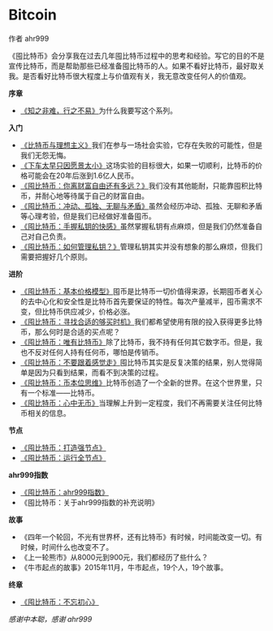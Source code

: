 # Bitcoin

作者 ahr999

《囤比特币》会分享我在过去几年囤比特币过程中的思考和经验。写它的目的不是宣传比特币，而是帮助那些已经准备囤比特币的人。如果不看好比特币，最好取关我。是否看好比特币很大程度上与价值观有关，我无意改变任何人的价值观。

**序章**

- [《知之非难，行之不易》](https://github.com/Aston808/Bitcoin/blob/main/%E3%80%8A%E5%9B%A4%E6%AF%94%E7%89%B9%E5%B8%81%E3%80%8B%E7%9F%A5%E4%B9%8B%E9%9D%9E%E9%9A%BE%EF%BC%8C%E8%A1%8C%E4%B9%8B%E4%B8%8D%E6%98%93.md)为什么我要写这个系列。

**入门**

- [《比特币与理想主义》](obsidian://open?vault=Biao&file=%E5%9B%A4%E6%AF%94%E7%89%B9%E5%B8%81%2F%E6%AF%94%E7%89%B9%E5%B8%81%E4%B8%8E%E7%90%86%E6%83%B3%E4%B8%BB%E4%B9%89)我们在参与一场社会实验，它存在失败的可能性，但是我们无怨无悔。
- [《下车太早只因愿景太小》](obsidian://open?vault=Biao&file=%E5%9B%A4%E6%AF%94%E7%89%B9%E5%B8%81%2F%E4%B8%8B%E8%BD%A6%E5%A4%AA%E6%97%A9%E5%8F%AA%E5%9B%A0%E6%84%BF%E6%99%AF%E5%A4%AA%E5%B0%8F)这场实验的目标很大，如果一切顺利，比特币的价格可能会在20年后涨到1.6亿人民币。
- [《囤比特币：你离财富自由还有多远？》](obsidian://open?vault=Biao&file=%E4%BD%A0%E7%A6%BB%E8%B4%A2%E5%AF%8C%E8%87%AA%E7%94%B1%E8%BF%98%E6%9C%89%E5%A4%9A%E8%BF%9C%EF%BC%9F)我们没有其他能耐，只能靠囤积比特币，并耐心地等待属于自己的财富自由。
- [《囤比特币：冲动、孤独、无聊与矛盾》](obsidian://open?vault=Biao&file=%E5%9B%A4%E6%AF%94%E7%89%B9%E5%B8%81%2F%E5%9B%A4%E6%AF%94%E7%89%B9%E5%B8%81%EF%BC%9A%E5%86%B2%E5%8A%A8%E3%80%81%E5%AD%A4%E7%8B%AC%E3%80%81%E6%97%A0%E8%81%8A%E4%B8%8E%E7%9F%9B%E7%9B%BE)虽然会经历冲动、孤独、无聊和矛盾等心理考验，但是我们已经做好准备囤币。
- [《囤比特币：手握私钥的快感》](obsidian://open?vault=Biao&file=%E5%9B%A4%E6%AF%94%E7%89%B9%E5%B8%81%2F%E5%9B%A4%E6%AF%94%E7%89%B9%E5%B8%81%EF%BC%9A%E6%89%8B%E6%8F%A1%E7%A7%81%E9%92%A5%E7%9A%84%E5%BF%AB%E6%84%9F)虽然掌握私钥有点麻烦，但是我们仍然准备自己对自己负责。
- [ 《囤比特币：如何管理私钥？》](obsidian://open?vault=Biao&file=%E5%9B%A4%E6%AF%94%E7%89%B9%E5%B8%81%2F%E5%9B%A4%E6%AF%94%E7%89%B9%E5%B8%81%EF%BC%9A%E5%A6%82%E4%BD%95%E7%AE%A1%E7%90%86%E7%A7%81%E9%92%A5%EF%BC%9F)管理私钥其实并没有想象的那么麻烦，但我们需要把握好几个原则。

**进阶**

- [《囤比特币：基本价格模型》](obsidian://open?vault=Biao&file=%E5%9B%A4%E6%AF%94%E7%89%B9%E5%B8%81%2F%E5%9B%A4%E6%AF%94%E7%89%B9%E5%B8%81%EF%BC%9A%E5%9F%BA%E6%9C%AC%E4%BB%B7%E6%A0%BC%E6%A8%A1%E5%9E%8B)囤币是比特币一切价值得来源，长期囤币者关心的去中心化和安全性是比特币首先要保证的特性。每次产量减半，囤币需求不变，但比特币供应减少，价格必涨。
- [《囤比特币：寻找合适的够买时机》](obsidian://open?vault=Biao&file=%E5%9B%A4%E6%AF%94%E7%89%B9%E5%B8%81%2F%E5%9B%A4%E6%AF%94%E7%89%B9%E5%B8%81%EF%BC%9A%E5%AF%BB%E6%89%BE%E5%90%88%E9%80%82%E7%9A%84%E8%B4%AD%E4%B9%B0%E6%97%B6%E6%9C%BA)我们都希望使用有限的投入获得更多比特币，那么何时是合适的买点呢？
- [《囤比特币：唯有比特币》](obsidian://open?vault=Biao&file=%E5%9B%A4%E6%AF%94%E7%89%B9%E5%B8%81%2F%E5%9B%A4%E6%AF%94%E7%89%B9%E5%B8%81%EF%BC%9A%E5%94%AF%E6%9C%89%E6%AF%94%E7%89%B9%E5%B8%81)除了比特币，我不持有任何其它数字币。但是，我也不反对任何人持有任何币，哪怕是传销币。
- [《囤比特币：不要跟着感觉走》](obsidian://open?vault=Biao&file=%E5%9B%A4%E6%AF%94%E7%89%B9%E5%B8%81%2F%E5%9B%A4%E6%AF%94%E7%89%B9%E5%B8%81%EF%BC%9A%E4%B8%8D%E8%A6%81%E8%B7%9F%E7%9D%80%E6%84%9F%E8%A7%89%E8%B5%B0)囤比特币其实是反复决策的结果，别人觉得简单是因为只看到结果，而看不到决策的过程。
- [《囤比特币：币本位思维》](obsidian://open?vault=Biao&file=%E5%9B%A4%E6%AF%94%E7%89%B9%E5%B8%81%2F%E5%9B%A4%E6%AF%94%E7%89%B9%E5%B8%81%EF%BC%9A%E5%B8%81%E6%9C%AC%E4%BD%8D%E6%80%9D%E7%BB%B4)比特币创造了一个全新的世界。在这个世界里，只有一个标准——比特币。
- [《囤比特币：心中无币》](obsidian://open?vault=Biao&file=%E5%9B%A4%E6%AF%94%E7%89%B9%E5%B8%81%2F%E5%9B%A4%E6%AF%94%E7%89%B9%E5%B8%81%EF%BC%9A%E5%BF%83%E4%B8%AD%E6%97%A0%E5%B8%81)当理解上升到一定程度，我们不再需要关注任何比特币相关的信息。

**节点**

- [《囤比特币：打造强节点》](https://github.com/Aston808/Bitcoin/blob/main/%E3%80%8A%E5%9B%A4%E6%AF%94%E7%89%B9%E5%B8%81%E3%80%8B%E6%89%93%E9%80%A0%E5%BC%BA%E8%8A%82%E7%82%B9.md)
- [《囤比特币：运行全节点》](https://github.com/Aston808/Bitcoin/blob/main/%E3%80%8A%E5%9B%A4%E6%AF%94%E7%89%B9%E5%B8%81%E3%80%8B%E8%BF%90%E8%A1%8C%E5%85%A8%E8%8A%82%E7%82%B9.md)

**ahr999指数**

- [《囤比特币：ahr999指数》](https://github.com/Aston808/Bitcoin/blob/main/%E3%80%8A%E5%9B%A4%E6%AF%94%E7%89%B9%E5%B8%81%E3%80%8Bahr999%E6%8C%87%E6%95%B0.md)
- 《囤比特币：关于ahr999指数的补充说明》


**故事**

- 《四年一个轮回，不光有世界杯，还有比特币》有时候，时间能改变一切。有时候，时间什么也改变不了。
- 《上一轮熊市》从8000元到900元，我们都经历了些什么？
- 《牛市起点的故事》2015年11月，牛市起点，19个人，19个故事。

**终章**

 - [《囤比特币：不忘初心》](https://raw.githubusercontent.com/Aston808/Bitcoin/main/%E3%80%8A%E5%9B%A4%E6%AF%94%E7%89%B9%E5%B8%81%E3%80%8B%E7%BB%88%E7%AB%A0%EF%BC%9A%E4%B8%8D%E5%BF%98%E5%88%9D%E5%BF%83.)

*感谢中本聪，感谢 ahr999*
